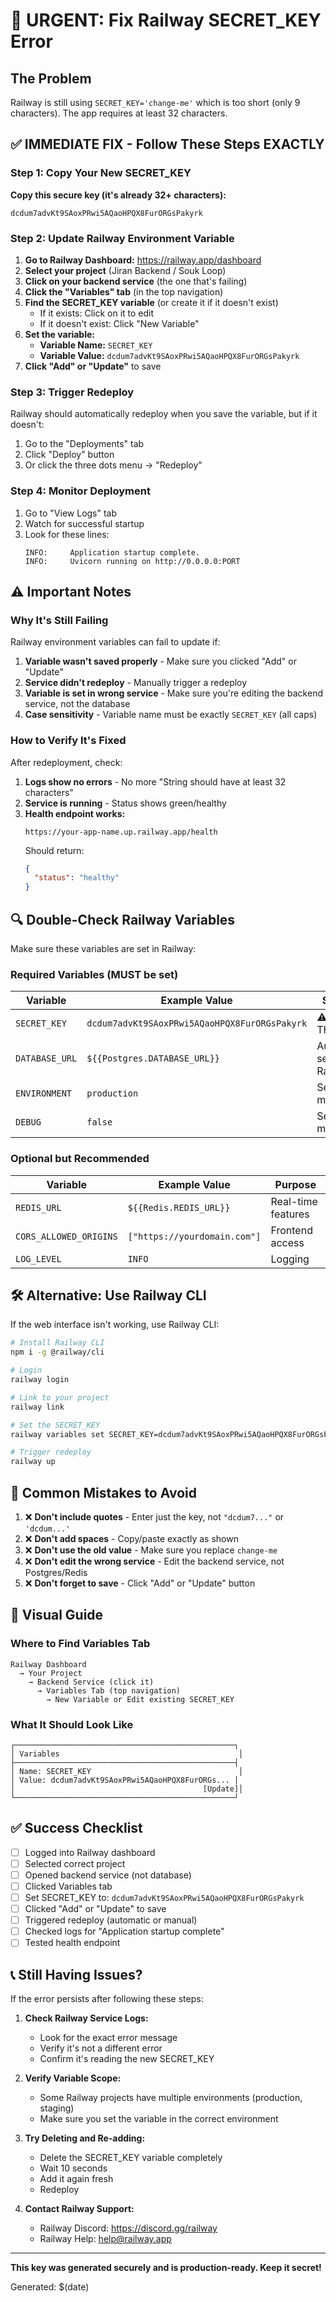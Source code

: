 # 🚨 URGENT: Fix Railway SECRET_KEY Error

## The Problem
Railway is still using `SECRET_KEY='change-me'` which is too short (only 9 characters). The app requires at least 32 characters.

## ✅ IMMEDIATE FIX - Follow These Steps EXACTLY

### Step 1: Copy Your New SECRET_KEY

**Copy this secure key (it's already 32+ characters):**

```
dcdum7advKt9SAoxPRwi5AQaoHPQX8FurORGsPakyrk
```

### Step 2: Update Railway Environment Variable

1. **Go to Railway Dashboard:** https://railway.app/dashboard
2. **Select your project** (Jiran Backend / Souk Loop)
3. **Click on your backend service** (the one that's failing)
4. **Click the "Variables" tab** (in the top navigation)
5. **Find the SECRET_KEY variable** (or create it if it doesn't exist)
   - If it exists: Click on it to edit
   - If it doesn't exist: Click "New Variable"
6. **Set the variable:**
   - **Variable Name:** `SECRET_KEY`
   - **Variable Value:** `dcdum7advKt9SAoxPRwi5AQaoHPQX8FurORGsPakyrk`
7. **Click "Add" or "Update"** to save

### Step 3: Trigger Redeploy

Railway should automatically redeploy when you save the variable, but if it doesn't:

1. Go to the "Deployments" tab
2. Click "Deploy" button
3. Or click the three dots menu → "Redeploy"

### Step 4: Monitor Deployment

1. Go to "View Logs" tab
2. Watch for successful startup
3. Look for these lines:
   ```
   INFO:     Application startup complete.
   INFO:     Uvicorn running on http://0.0.0.0:PORT
   ```

## ⚠️ Important Notes

### Why It's Still Failing

Railway environment variables can fail to update if:
1. **Variable wasn't saved properly** - Make sure you clicked "Add" or "Update"
2. **Service didn't redeploy** - Manually trigger a redeploy
3. **Variable is set in wrong service** - Make sure you're editing the backend service, not the database
4. **Case sensitivity** - Variable name must be exactly `SECRET_KEY` (all caps)

### How to Verify It's Fixed

After redeployment, check:

1. **Logs show no errors** - No more "String should have at least 32 characters"
2. **Service is running** - Status shows green/healthy
3. **Health endpoint works:**
   ```
   https://your-app-name.up.railway.app/health
   ```
   Should return:
   ```json
   {
     "status": "healthy"
   }
   ```

## 🔍 Double-Check Railway Variables

Make sure these variables are set in Railway:

### Required Variables (MUST be set)

| Variable | Example Value | Status |
|----------|---------------|--------|
| `SECRET_KEY` | `dcdum7advKt9SAoxPRwi5AQaoHPQX8FurORGsPakyrk` | ⚠️ FIX THIS |
| `DATABASE_URL` | `${{Postgres.DATABASE_URL}}` | Auto-set by Railway |
| `ENVIRONMENT` | `production` | Set manually |
| `DEBUG` | `false` | Set manually |

### Optional but Recommended

| Variable | Example Value | Purpose |
|----------|---------------|---------|
| `REDIS_URL` | `${{Redis.REDIS_URL}}` | Real-time features |
| `CORS_ALLOWED_ORIGINS` | `["https://yourdomain.com"]` | Frontend access |
| `LOG_LEVEL` | `INFO` | Logging |

## 🛠️ Alternative: Use Railway CLI

If the web interface isn't working, use Railway CLI:

```bash
# Install Railway CLI
npm i -g @railway/cli

# Login
railway login

# Link to your project
railway link

# Set the SECRET_KEY
railway variables set SECRET_KEY=dcdum7advKt9SAoxPRwi5AQaoHPQX8FurORGsPakyrk

# Trigger redeploy
railway up
```

## 🚨 Common Mistakes to Avoid

1. ❌ **Don't include quotes** - Enter just the key, not `"dcdum7..."` or `'dcdum...'`
2. ❌ **Don't add spaces** - Copy/paste exactly as shown
3. ❌ **Don't use the old value** - Make sure you replace `change-me`
4. ❌ **Don't edit the wrong service** - Edit the backend service, not Postgres/Redis
5. ❌ **Don't forget to save** - Click "Add" or "Update" button

## 📸 Visual Guide

### Where to Find Variables Tab

```
Railway Dashboard
  → Your Project
    → Backend Service (click it)
      → Variables Tab (top navigation)
        → New Variable or Edit existing SECRET_KEY
```

### What It Should Look Like

```
┌─────────────────────────────────────────────────┐
│ Variables                                        │
├─────────────────────────────────────────────────┤
│ Name: SECRET_KEY                                 │
│ Value: dcdum7advKt9SAoxPRwi5AQaoHPQX8FurORGs... │
│                                          [Update]│
└─────────────────────────────────────────────────┘
```

## ✅ Success Checklist

- [ ] Logged into Railway dashboard
- [ ] Selected correct project
- [ ] Opened backend service (not database)
- [ ] Clicked Variables tab
- [ ] Set SECRET_KEY to: `dcdum7advKt9SAoxPRwi5AQaoHPQX8FurORGsPakyrk`
- [ ] Clicked "Add" or "Update" to save
- [ ] Triggered redeploy (automatic or manual)
- [ ] Checked logs for "Application startup complete"
- [ ] Tested health endpoint

## 📞 Still Having Issues?

If the error persists after following these steps:

1. **Check Railway Service Logs:**
   - Look for the exact error message
   - Verify it's not a different error
   - Confirm it's reading the new SECRET_KEY

2. **Verify Variable Scope:**
   - Some Railway projects have multiple environments (production, staging)
   - Make sure you set the variable in the correct environment

3. **Try Deleting and Re-adding:**
   - Delete the SECRET_KEY variable completely
   - Wait 10 seconds
   - Add it again fresh
   - Redeploy

4. **Contact Railway Support:**
   - Railway Discord: https://discord.gg/railway
   - Railway Help: help@railway.app

---

**This key was generated securely and is production-ready. Keep it secret!**

Generated: $(date)
